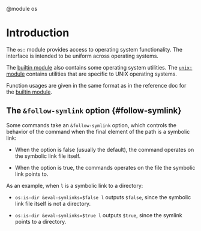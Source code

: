 <!-- toc -->

@module os

# Introduction

The `os:` module provides access to operating system functionality. The
interface is intended to be uniform across operating systems.

The [builtin module](builtin.html) also contains some operating system
utilities. The [`unix:` module](unix.html) contains utilities that are specific
to UNIX operating systems.

Function usages are given in the same format as in the reference doc for the
[builtin module](builtin.html).

## The `&follow-symlink` option {#follow-symlink}

Some commands take an `&follow-symlink` option, which controls the behavior of
the command when the final element of the path is a symbolic link:

-   When the option is false (usually the default), the command operates on the
    symbolic link file itself.

-   When the option is true, the commands operates on the file the symbolic link
    points to.

As an example, when `l` is a symbolic link to a directory:

-   `os:is-dir &eval-symlinks=$false l` outputs `$false`, since the symbolic
    link file itself is not a directory.

-   `os:is-dir &eval-symlinks=$true l` outputs `$true`, since the symlink points
    to a directory.

